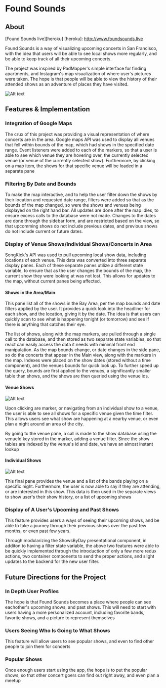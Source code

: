 # Found Sounds

## About
[Found Sounds live][heroku]
[heroku]: http://www.foundsounds.live

Found Sounds is a way of visualizing upcoming concerts in San Francisco, with the idea that users will be able to see local shows more regularly, and be able to keep track of all their upcoming concerts.

The project was inspired by PadMapper's simple interface for finding apartments, and Instagram's map visualization of where user's pictures were taken. The hope is that people will be able to view the history of their attended shows as an adventure of places they have visited.

![Alt text](http://res.cloudinary.com/ddvdi1pie/image/upload/c_scale,w_934/v1478907390/Screen_Shot_2016-11-11_at_2.03.03_PM_uward1.png "Main View")


## Features & Implementation

### Integration of Google Maps
 
The crux of this project was providing a visual representation of where concerts are in the area. Google maps API was used to display all venues that fell within bounds of the map, which had shows in the specified date range. Event listeners were added to each of the markers, so that a user is able to see which venue they are hovering over, the currently selected venue (or venue of the currently selected show). Furthermore, by clicking on a map item, the shows for that specific venue will be loaded in a separate pane

### Filtering By Date and Bounds

To make the map interactive, and to help the user filter down the shows by their location and requested date range, filters were added so that as the bounds of the map changed, so were the shows and venues being displayed on the right hand bar. All updates are done after the map idles, to ensure excess calls to the database were not made. Changes to the dates are done through the sidebar form, and are restricted based on the view, so that upcomming shows do not include previous dates, and previous shows do not include current or future dates.

### Display of Venue Shows/Individual Shows/Concerts in Area

SongKick's API was used to pull upcoming local show data, including locations of each venue. This data was converted into three separate display panes. Each of these separate panes utilize a different state variable, to ensure that as the user changes the bounds of the map, the current show they were looking at was not lost. This allows for updates to the map, without current panes being affected. 

#### Shows in the Area/Main
This pane list all of the shows in the Bay Area, per the map bounds and date filters applied by the user. It provides a quick look into the headliner for each show, and the location, giving it by the date. The idea is that users can quickly scan to see what is happening tonight (or tomorrow) and see if there is anything that catches their eye. 

The list of shows, along with the map markers, are pulled through a single call to the database, and then stored as two separate state variables, so that react can easily access the data it needs with minimal front end manipulation. As the map bounds change, or date changes in the side pane, so do the concerts that appear in the Main view, along with the markers in the map. Indexes were placed on the show dates (stored without a time component), and the venues bounds for quick look up. To further speed up the query, bounds are first applied to the venues, a significantly smaller table than shows, and the shows are then queried using the venue ids.

#### Venue Shows

![Alt text](http://res.cloudinary.com/ddvdi1pie/image/upload/c_scale,h_600/v1478907836/Screen_Shot_2016-11-11_at_3.43.29_PM_lirrdk.png "Venue Shows")

Upon clicking are marker, or navigating from an individual show to a venue, the user is able to see all shows for a specific venue given the time filter. This allows users see what show are happening at a nearby venue, or even plan a night around an area of the city.

By going to the venue pane, a call is made to the show database using the venueId key stored in the marker, adding a venue filter. Since the show tables are indexed by the venue's id and date, we have an almost instant lookup

#### Individual Shows

![Alt text](http://res.cloudinary.com/ddvdi1pie/image/upload/c_scale,h_580/v1478907384/Screen_Shot_2016-11-11_at_2.05.49_PM_ubnfaz.png "Individual Show")

This final pane provides the venue and a list of the bands playing on a specific night. Furthermore, the user is now able to say if they are attending, or are interested in this show. This data is then used in the separate views to show user's their show history, or a list of upcoming shows

### Display of A User's Upcoming and Past Shows
This feature provides users a ways of seeing their upcoming shows, and be able to take a journey through their previous shows over the past few months, or even past few years.

Through modularizing the ShowsByDay presentational component, in additon to having a filter state variable, the above two features were able to be quickly implemented through the introduction of only a few more redux actions, two container components to send the proper actions, and slight updates to the backend for the new user filter. 

## Future Directions for the Project
### In Depth User Profiles
The hope is that Found Sounds becomes a place where people can see eachother's upcoming shows, and past shows. This will need to start with users having a more personalized account, including favorite bands, favorite shows, and a picture to represent themselves

### Users Seeing Who Is Going to What Shows
This feature will allow users to see popular shows, and even to find other people to join them for concerts

### Popular Shows
Once enough users start using the app, the hope is to put the popular shows, so that other concert goers can find out right away, and even plan a meetup
